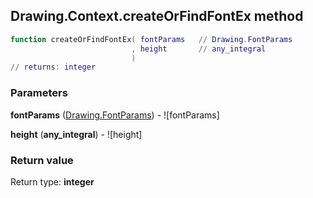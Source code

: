 ## Drawing.Context.createOrFindFontEx method


```lua
function createOrFindFontEx( fontParams   // Drawing.FontParams
                           , height       // any_integral
                           )
// returns: integer
```


### Parameters

**fontParams** ([Drawing.FontParams](../../Drawing/FontParams.md)) - ![fontParams]

**height** (**any_integral**) - ![height]

### Return value

Return type: **integer**

